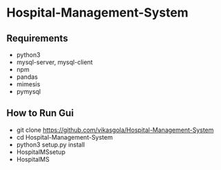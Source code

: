 # Hospital-Management-System

## Requirements
- python3
- mysql-server, mysql-client
- npm
- pandas
- mimesis
- pymysql

## How to Run Gui
- git clone https://github.com/vikasgola/Hospital-Management-System
- cd Hospital-Management-System
- python3 setup.py install
- HospitalMSsetup
- HospitalMS
